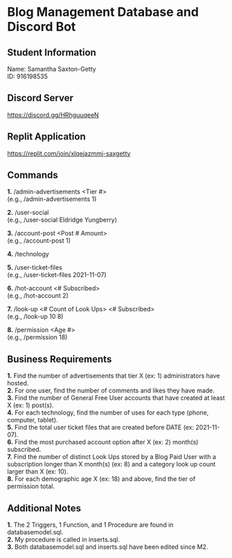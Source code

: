 # Blog Management Database and Discord Bot

## Student Information
Name: Samantha Saxton-Getty  
ID: 916198535

## Discord Server
https://discord.gg/HRhguuqeeN

## Replit Application
https://replit.com/join/xlqejazmmj-saxgetty

## Commands
**1.** /admin-advertisements <Tier #>  
(e.g., /admin-advertisements 1)

**2.** /user-social <First Name> <Last Name>  
(e.g., /user-social Eldridge Yungberry)

**3.** /account-post <Post # Amount>  
(e.g., /account-post 1)

**4.** /technology

**5.** /user-ticket-files <Date>  
(e.g., /user-ticket-files 2021-11-07)

**6.** /hot-account <# Subscribed>  
(e.g., /hot-account 2)

**7.** /look-up <# Count of Look Ups> <# Subscribed>  
(e.g., /look-up 10 8)

**8.** /permission <Age #>  
(e.g., /permission 18)

## Business Requirements
**1.** Find the number of advertisements that tier X (ex: 1) administrators have hosted.  
**2.** For one user, find the number of comments and likes they have made.    
**3.** Find the number of General Free User accounts that have created at least X (ex: 1) post(s).    
**4.** For each technology, find the number of uses for each type (phone, computer, tablet).   
**5.** Find the total user ticket files that are created before DATE (ex: 2021-11-07).    
**6.** Find the most purchased account option after X (ex: 2) month(s) subscribed.   
**7.** Find the number of distinct Look Ups stored by a Blog Paid User with a subscription longer than X month(s) (ex: 8) and a category look up count larger than X (ex: 10).   
**8.** For each demographic age X (ex: 18) and above, find the tier of permission total.  

## Additional Notes
**1.** The 2 Triggers, 1 Function, and 1 Procedure are found in databasemodel.sql.  
**2.** My procedure is called in inserts.sql.  
**3.** Both databasemodel.sql and inserts.sql have been edited since M2.
